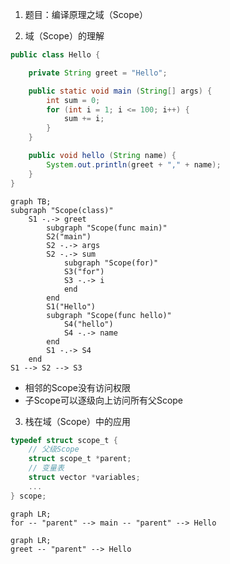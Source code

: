 1. 题目：编译原理之域（Scope）

2. 域（Scope）的理解

```java
public class Hello {

    private String greet = "Hello";

    public static void main (String[] args) {
        int sum = 0;
        for (int i = 1; i <= 100; i++) {
            sum += i;
        }
    }

    public void hello (String name) {
        System.out.println(greet + "," + name);
    }
}
```

```mermaid
graph TB;
subgraph "Scope(class)"
    S1 -.-> greet
        subgraph "Scope(func main)"
        S2("main")
        S2 -.-> args
        S2 -.-> sum
            subgraph "Scope(for)"
            S3("for")
            S3 -.-> i
            end
        end
        S1("Hello")
        subgraph "Scope(func hello)"
            S4("hello")
            S4 -.-> name
        end
        S1 -.-> S4
    end
S1 --> S2 --> S3
```

+ 相邻的Scope没有访问权限
+ 子Scope可以逐级向上访问所有父Scope

3. 栈在域（Scope）中的应用

```c
typedef struct scope_t {
    // 父级Scope
    struct scope_t *parent;
    // 变量表
    struct vector *variables;
    ...
} scope;
```

```mermaid
graph LR;
for -- "parent" --> main -- "parent" --> Hello
```

```mermaid
graph LR;
greet -- "parent" --> Hello
```